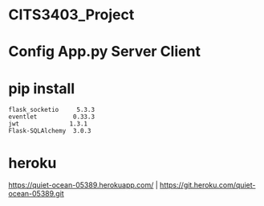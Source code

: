 # CITS3403_Project 
# Config App.py Server Client

# pip install 
	flask_socketio     5.3.3
	eventlet          0.33.3
	jwt              1.3.1 
	Flask-SQLAlchemy  3.0.3
	
# heroku
https://quiet-ocean-05389.herokuapp.com/ | https://git.heroku.com/quiet-ocean-05389.git
